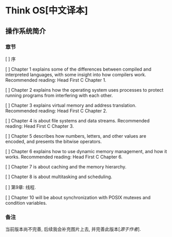 Think OS[中文译本]
========
操作系统简介
-----------------------------------------


### 章节

[ ] 序


[ ] Chapter 1 explains some of the differences between compiled and
interpreted languages, with some insight into how compilers work.
Recommended reading: Head First C Chapter 1.

[ ] Chapter 2 explains how the operating system uses processes to
protect running programs from interfering with each other.

[ ] Chapter 3 explains virtual memory and address translation.
Recommended reading: Head First C Chapter 2.

[ ] Chapter 4 is about file systems and data streams.
Recommended reading: Head First C Chapter 3.

[ ] Chapter 5 describes how numbers, letters, and other values are
encoded, and presents the bitwise operators.

[ ] Chapter 6 explains how to use dynamic memory management, and how
it works.
Recommended reading: Head First C Chapter 6.

[ ] Chapter 7 is about caching and the memory hierarchy.

[ ] Chapter 8 is about multitasking and scheduling.

[ ] 第9章: 线程.

[ ] Chapter 10 will be about synchronization with POSIX mutexes and
condition variables.

### 备注

当前版本尚不完善, 后续我会补充图片上去, 并完善此版本[*源于作者*].
